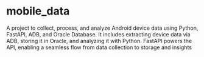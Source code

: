 # mobile_data
A project to collect, process, and analyze Android device data using Python, FastAPI, ADB, and Oracle Database. It includes extracting device data via ADB, storing it in Oracle, and analyzing it with Python. FastAPI powers the API, enabling a seamless flow from data collection to storage and insights
